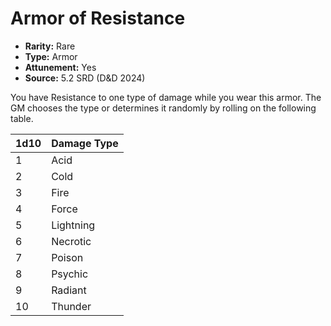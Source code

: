 # Armor of Resistance

- **Rarity:** Rare
- **Type:** Armor
- **Attunement:** Yes
- **Source:** 5.2 SRD (D&D 2024)

You have Resistance to one type of damage while you wear this armor. The GM chooses the type or determines it randomly by rolling on the following table.

| 1d10 | Damage Type |
|------|-------------|
| 1    | Acid        |
| 2    | Cold        |
| 3    | Fire        |
| 4    | Force       |
| 5    | Lightning   |
| 6    | Necrotic    |
| 7    | Poison      |
| 8    | Psychic     |
| 9    | Radiant     |
| 10   | Thunder     |
